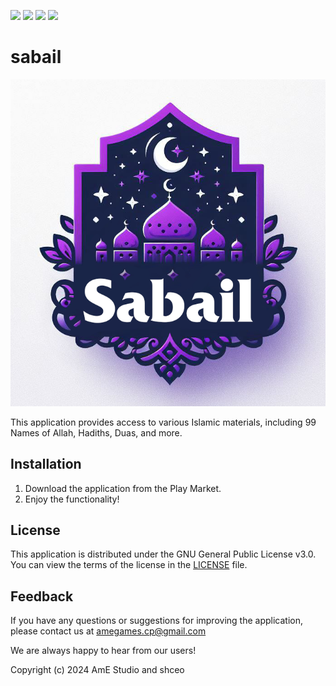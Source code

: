 [<img src="https://www.gstatic.com/android/market_images/web/play_prism_hlock_2x.png" height="50">](https://play.google.com/store/apps/details?id=your.package.name)
[<img src="https://upload.wikimedia.org/wikipedia/commons/3/3c/Download_on_the_App_Store_Badge.svg" height="50">](https://apps.apple.com/app/your-app-name/idyourappid)
[<img src="https://upload.wikimedia.org/wikipedia/commons/thumb/8/82/Telegram_logo.svg/1024px-Telegram_logo.svg.png" height="50">](https://t.me/AmEGames)
[<img src="https://www.instagram.com/static/images/ico/favicon-192.png/68d99ba29cc8.png" height="50">](https://www.instagram.com/a.me.studio/)

# sabail

![App Icon](assets/images/appla.png)

This application provides access to various Islamic materials, including 99 Names of Allah, Hadiths, Duas, and more.


## Installation

1. Download the application from the Play Market.
2. Enjoy the functionality!

## License

This application is distributed under the GNU General Public License v3.0. You can view the terms of the license in the [LICENSE](LICENSE.md) file.

## Feedback

If you have any questions or suggestions for improving the application, please contact us at amegames.cp@gmail.com

We are always happy to hear from our users!

Copyright (c) 2024 AmE Studio and shceo